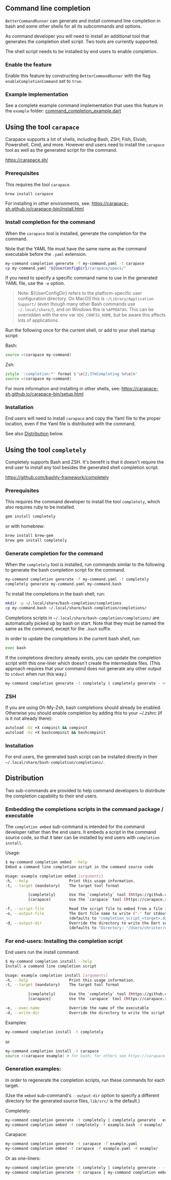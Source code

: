 ## Command line completion

`BetterCommandRunner` can generate and install command line completion
in bash and some other shells for all its subcommands and options.

As command developer you will need to install an additional tool that generates
the completion shell script. Two tools are currently supported.

The shell script needs to be installed by end users to enable completion.

### Enable the feature

Enable this feature by constructing `BetterCommandRunner`
with the flag `enableCompletionCommand` set to `true`.

### Example implementation

See a complete example command implementation that uses this feature in
the `example` folder:
[command_completion_example.dart](example/command_completion_example.dart)


## Using the tool `carapace`

Carapace supports a lot of shells, including Bash, ZSH, Fish, Elvish,
Powershell, Cmd, and more.
However end users need to install the `carapace` tool as well as the generated
script for the command.

https://carapace.sh/

### Prerequisites

This requires the tool `carapace`.

```sh
brew install carapace
```
For installing in other environments, see:
https://carapace-sh.github.io/carapace-bin/install.html

### Install completion for the command

When the `carapace` tool is installed, generate the completion for the command.

Note that the YAML file must have the same name as the command executable
before the `.yaml` extension.

```sh
my-command completion generate -f my-command.yaml -t carapace
cp my-command.yaml "${UserConfigDir}/carapace/specs/"
```

If you need to specify a specific command name to use in the generated YAML
file, use the `-e` option.

> Note: ${UserConfigDir} refers to the platform-specific user configuration
directory. On MacOS this is `~/Library/Application Support/` (even though many
other Bash commands use `~/.local/share/`), and on Windows this is `%APPDATA%`.
This can be overridden with the env var `XDG_CONFIG_HOME`, but be aware this
affects lots of applications.

Run the following once for the current shell,
or add to your shell startup script:

Bash:
```bash
source <(carapace my-command)
```

Zsh:
```zsh
zstyle ':completion:*' format $'\e[2;37mCompleting %d\e[m'
source <(carapace my-command)
```

For more information and installing in other shells, see:
https://carapace-sh.github.io/carapace-bin/setup.html


### Installation

End users will need to install `carapace` and copy the Yaml file to the proper
location, even if the Yaml file is distributed with the command.

See also [Distribution](#distribution) below.


## Using the tool `completely`

Completely supports Bash and ZSH. It's benefit is that it doesn't require the
end user to install any tool besides the generated shell completion script.

https://github.com/bashly-framework/completely

### Prerequisites

This requires the command developer to install the tool `completely`,
which also requires ruby to be installed.

```sh
gem install completely
```

or with homebrew:

```sh
brew install brew-gem
brew gem install completely
```

### Generate completion for the command

When the `completely` tool is installed, run commands similar to the following
to generate the bash completion script for the command.

```sh
my-command completion generate -f my-command.yaml -t completely
completely generate my-command.yaml my-command.bash
```

To install the completions in the bash shell, run:

```sh
mkdir -p ~/.local/share/bash-completion/completions
cp my-command.bash ~/.local/share/bash-completion/completions/
```

Completions scripts in `~/.local/share/bash-completion/completions/`
are automatically picked up by bash on start. Note that they must be named
the same as the command, except for the `.bash` suffix.

In order to update the completions in the current bash shell, run:

```sh
exec bash
```

If the completions directory already exists, you can update the completion
script with this one-liner which doesn't create the intermediate files.
(This approach requires that your command does not generate any other output
to `stdout` when run this way.)

```sh
my-command completion generate -t completely | completely generate - >~/.local/share/bash-completion/completions/my-command.bash
```

### ZSH

If you are using Oh-My-Zsh, bash completions should already be enabled.
Otherwise you should enable completion by adding this to your ~/.zshrc
(if is it not already there):

```sh
autoload -Uz +X compinit && compinit
autoload -Uz +X bashcompinit && bashcompinit
```

### Installation

For end users, the generated bash script can be installed directly in their
`~/.local/share/bash-completion/completions/`.


## Distribution

Two sub-commands are provided to help command developers to distribute the
completion capability to their end users.

### Embedding the completions scripts in the command package / executable

The `completion embed` sub-command is intended for the command developer rather
than the end users. It embeds a script in the command source code, so that
it later can be installed by end users with `completion install`.

Usage:

```sh
$ my-command completion embed --help
Embed a command line completion script in the command source code

Usage: example completion embed [arguments]
-h, --help                  Print this usage information.
-t, --target (mandatory)    The target tool format

          [completely]      Use the `completely` tool (https://github.com/bashly-framework/completely)
          [carapace]        Use the `carapace` tool (https://carapace.sh/)

-f, --script-file           Read the script file to embed from a file instead of stdin
-o, --output-file           The Dart file name to write ("-" for stdout)
                            (defaults to "completion_script_<target>.dart")
-d, --output-dir            Override the directory to write the Dart source file to
                            (defaults to "Directory: '/Users/christer/dev/cli_tools/packages/cli_tools/lib/src'")
```

### For end-users: Installing the completion script

End users run the install command:

```sh
$ my-command completion install --help
Install a command line completion script

Usage: example completion install [arguments]
-h, --help                  Print this usage information.
-t, --target (mandatory)    The target tool format

          [completely]      Use the `completely` tool (https://github.com/bashly-framework/completely)
          [carapace]        Use the `carapace` tool (https://carapace.sh/)

-e, --exec-name             Override the name of the executable
-d, --write-dir             Override the directory to write the script to
```

Examples:

```sh
my-command completion install -t completely
```
or
```sh
my-command completion install -t carapace
source <(carapace example) # for bash; for others see https://carapace.sh/setup.html
```

### Generation examples:

In order to regenerate the completion scripts, run these commands for each
target.

(Use the `embed` sub-command's `--output-dir` option to specify a different
directory for the generated source files, `lib/src/` is the default.)

Completely:
```sh
my-command completion generate -t completely | completely generate - example.bash
my-command completion embed -t completely -f example.bash -d example/
```

Carapace:
```sh
my-command completion generate -t carapace -f example.yaml
my-command completion embed -t carapace -f example.yaml -d example/
```

Or as one-liners:
```sh
my-command completion generate -t completely | completely generate - - | my-command completion embed -t completely
my-command completion generate -t carapace | my-command completion embed -t carapace
```
